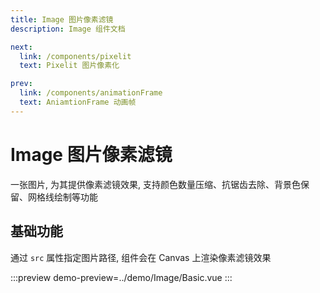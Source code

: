 ```yaml
---
title: Image 图片像素滤镜
description: Image 组件文档

next:
  link: /components/pixelit
  text: Pixelit 图片像素化

prev:
  link: /components/animationFrame
  text: AniamtionFrame 动画帧
---
```


# Image 图片像素滤镜

一张图片, 为其提供像素滤镜效果, 支持颜色数量压缩、抗锯齿去除、背景色保留、网格线绘制等功能

## 基础功能

通过 `src` 属性指定图片路径, 组件会在 Canvas 上渲染像素滤镜效果

:::preview
demo-preview=../demo/Image/Basic.vue
:::